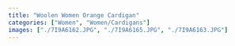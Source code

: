 ```yaml
---
title: "Woolen Women Orange Cardigan"
categories: ["Women", "Women/Cardigans"]
images: ["./7I9A6162.JPG", "./7I9A6165.JPG", "./7I9A6163.JPG"]
---
```

